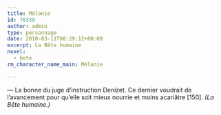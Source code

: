 ```yaml
---
title: Mélanie
id: 76339
author: admin
type: personnage
date: 2010-03-11T08:29:12+00:00
excerpt: La Bête humaine
novel:
  - bete
rm_character_name_main: Mélanie

---
```

— La bonne du juge d’instruction Denizet. Ce dernier voudrait de l’avancement pour qu’elle soit mieux nourrie et moins acariâtre [150]. _(La Bête humaine.)_